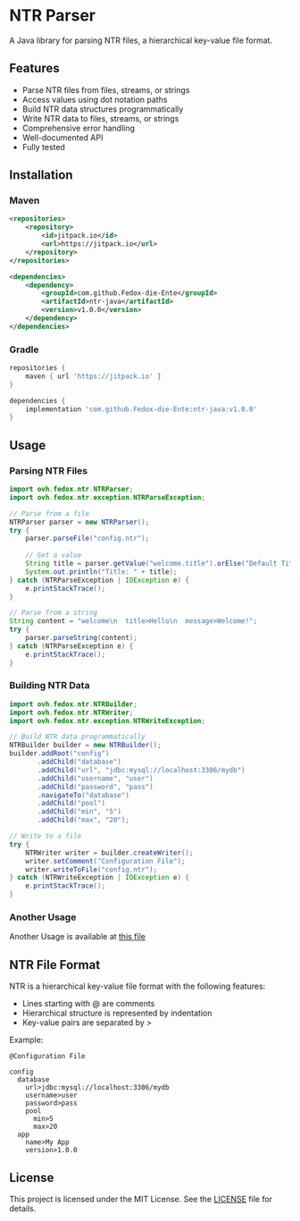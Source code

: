 # NTR Parser

A Java library for parsing NTR files, a hierarchical key-value file format.

## Features

- Parse NTR files from files, streams, or strings
- Access values using dot notation paths
- Build NTR data structures programmatically
- Write NTR data to files, streams, or strings
- Comprehensive error handling
- Well-documented API
- Fully tested

## Installation

### Maven

```xml
<repositories>
    <repository>
        <id>jitpack.io</id>
        <url>https://jitpack.io</url>
    </repository>
</repositories>

<dependencies>
    <dependency>
        <groupId>com.github.Fedox-die-Ente</groupId>
        <artifactId>ntr-java</artifactId>
        <version>v1.0.0</version>
    </dependency>
</dependencies>
```

### Gradle

```groovy
repositories {
    maven { url 'https://jitpack.io' }
}

dependencies {
    implementation 'com.github.Fedox-die-Ente:ntr-java:v1.0.0'
}
```

## Usage

### Parsing NTR Files

```java
import ovh.fedox.ntr.NTRParser;
import ovh.fedox.ntr.exception.NTRParseException;

// Parse from a file
NTRParser parser = new NTRParser();
try {
    parser.parseFile("config.ntr");
    
    // Get a value
    String title = parser.getValue("welcome.title").orElse("Default Title");
    System.out.println("Title: " + title);
} catch (NTRParseException | IOException e) {
    e.printStackTrace();
}

// Parse from a string
String content = "welcome\n  title>Hello\n  message>Welcome!";
try {
    parser.parseString(content);
} catch (NTRParseException e) {
    e.printStackTrace();
}
```

### Building NTR Data

```java
import ovh.fedox.ntr.NTRBuilder;
import ovh.fedox.ntr.NTRWriter;
import ovh.fedox.ntr.exception.NTRWriteException;

// Build NTR data programmatically
NTRBuilder builder = new NTRBuilder();
builder.addRoot("config")
       .addChild("database")
       .addChild("url", "jdbc:mysql://localhost:3306/mydb")
       .addChild("username", "user")
       .addChild("password", "pass")
       .navigateTo("database")
       .addChild("pool")
       .addChild("min", "5")
       .addChild("max", "20");

// Write to a file
try {
    NTRWriter writer = builder.createWriter();
    writer.setComment("Configuration File");
    writer.writeToFile("config.ntr");
} catch (NTRWriteException | IOException e) {
    e.printStackTrace();
}
```

### Another Usage

Another Usage is available at [this file](https://github.com/Fedox-die-Ente/ntr-java/blob/master/src/main/java/ovh/fedox/ntr/example/Example.java)

## NTR File Format

NTR is a hierarchical key-value file format with the following features:

- Lines starting with @ are comments
- Hierarchical structure is represented by indentation
- Key-value pairs are separated by >

Example:

```ntr
@Configuration File

config
  database
    url>jdbc:mysql://localhost:3306/mydb
    username>user
    password>pass
    pool
      min>5
      max>20
  app
    name>My App
    version>1.0.0
```

## License

This project is licensed under the MIT License. See the [LICENSE](LICENSE) file for details.
```
```